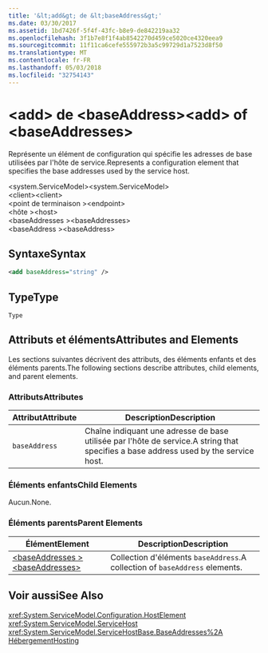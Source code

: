 ```yaml
---
title: '&lt;add&gt; de &lt;baseAddress&gt;'
ms.date: 03/30/2017
ms.assetid: 1bd7426f-5f4f-43fc-b8e9-de842219aa32
ms.openlocfilehash: 3f1b7e8f1f4ab8542270d459ce5020ce4320eea9
ms.sourcegitcommit: 11f11ca6cefe555972b3a5c99729d1a7523d8f50
ms.translationtype: MT
ms.contentlocale: fr-FR
ms.lasthandoff: 05/03/2018
ms.locfileid: "32754143"
---
```

# <a name="ltaddgt-of-ltbaseaddressesgt"></a><span data-ttu-id="a1163-102">&lt;add&gt; de &lt;baseAddress&gt;</span><span class="sxs-lookup"><span data-stu-id="a1163-102">&lt;add&gt; of &lt;baseAddresses&gt;</span></span>
<span data-ttu-id="a1163-103">Représente un élément de configuration qui spécifie les adresses de base utilisées par l'hôte de service.</span><span class="sxs-lookup"><span data-stu-id="a1163-103">Represents a configuration element that specifies the base addresses used by the service host.</span></span>  
  
 <span data-ttu-id="a1163-104">\<system.ServiceModel></span><span class="sxs-lookup"><span data-stu-id="a1163-104">\<system.ServiceModel></span></span>  
<span data-ttu-id="a1163-105">\<client></span><span class="sxs-lookup"><span data-stu-id="a1163-105">\<client></span></span>  
<span data-ttu-id="a1163-106">\<point de terminaison ></span><span class="sxs-lookup"><span data-stu-id="a1163-106">\<endpoint></span></span>  
<span data-ttu-id="a1163-107">\<hôte ></span><span class="sxs-lookup"><span data-stu-id="a1163-107">\<host></span></span>  
<span data-ttu-id="a1163-108">\<baseAddresses ></span><span class="sxs-lookup"><span data-stu-id="a1163-108">\<baseAddresses></span></span>  
<span data-ttu-id="a1163-109">\<baseAddress ></span><span class="sxs-lookup"><span data-stu-id="a1163-109">\<baseAddress></span></span>  
  
## <a name="syntax"></a><span data-ttu-id="a1163-110">Syntaxe</span><span class="sxs-lookup"><span data-stu-id="a1163-110">Syntax</span></span>  
  
```xml  
<add baseAddress="string" />  
```  
  
## <a name="type"></a><span data-ttu-id="a1163-111">Type</span><span class="sxs-lookup"><span data-stu-id="a1163-111">Type</span></span>  
 `Type`  
  
## <a name="attributes-and-elements"></a><span data-ttu-id="a1163-112">Attributs et éléments</span><span class="sxs-lookup"><span data-stu-id="a1163-112">Attributes and Elements</span></span>  
 <span data-ttu-id="a1163-113">Les sections suivantes décrivent des attributs, des éléments enfants et des éléments parents.</span><span class="sxs-lookup"><span data-stu-id="a1163-113">The following sections describe attributes, child elements, and parent elements.</span></span>  
  
### <a name="attributes"></a><span data-ttu-id="a1163-114">Attributs</span><span class="sxs-lookup"><span data-stu-id="a1163-114">Attributes</span></span>  
  
|<span data-ttu-id="a1163-115">Attribut</span><span class="sxs-lookup"><span data-stu-id="a1163-115">Attribute</span></span>|<span data-ttu-id="a1163-116">Description</span><span class="sxs-lookup"><span data-stu-id="a1163-116">Description</span></span>|  
|---------------|-----------------|  
|`baseAddress`|<span data-ttu-id="a1163-117">Chaîne indiquant une adresse de base utilisée par l'hôte de service.</span><span class="sxs-lookup"><span data-stu-id="a1163-117">A string that specifies a base address used by the service host.</span></span>|  
  
### <a name="child-elements"></a><span data-ttu-id="a1163-118">Éléments enfants</span><span class="sxs-lookup"><span data-stu-id="a1163-118">Child Elements</span></span>  
 <span data-ttu-id="a1163-119">Aucun.</span><span class="sxs-lookup"><span data-stu-id="a1163-119">None.</span></span>  
  
### <a name="parent-elements"></a><span data-ttu-id="a1163-120">Éléments parents</span><span class="sxs-lookup"><span data-stu-id="a1163-120">Parent Elements</span></span>  
  
|<span data-ttu-id="a1163-121">Élément</span><span class="sxs-lookup"><span data-stu-id="a1163-121">Element</span></span>|<span data-ttu-id="a1163-122">Description</span><span class="sxs-lookup"><span data-stu-id="a1163-122">Description</span></span>|  
|-------------|-----------------|  
|[<span data-ttu-id="a1163-123">\<baseAddresses ></span><span class="sxs-lookup"><span data-stu-id="a1163-123">\<baseAddresses></span></span>](../../../../../docs/framework/configure-apps/file-schema/wcf/baseaddresses.md)|<span data-ttu-id="a1163-124">Collection d'éléments `baseAddress`.</span><span class="sxs-lookup"><span data-stu-id="a1163-124">A collection of `baseAddress` elements.</span></span>|  
  
## <a name="see-also"></a><span data-ttu-id="a1163-125">Voir aussi</span><span class="sxs-lookup"><span data-stu-id="a1163-125">See Also</span></span>  
 <xref:System.ServiceModel.Configuration.HostElement>  
 <xref:System.ServiceModel.ServiceHost>  
 <xref:System.ServiceModel.ServiceHostBase.BaseAddresses%2A>  
 [<span data-ttu-id="a1163-126">Hébergement</span><span class="sxs-lookup"><span data-stu-id="a1163-126">Hosting</span></span>](../../../../../docs/framework/wcf/feature-details/hosting.md)
